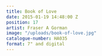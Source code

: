 ```yaml
---
title: Book of Love
date: 2015-01-19 14:48:00 Z
position: 17
artist: Fraser A Gorman
image: "/uploads/book-of-love.jpg"
catalogue-number: HA035
format: 7" and digital
---
```


